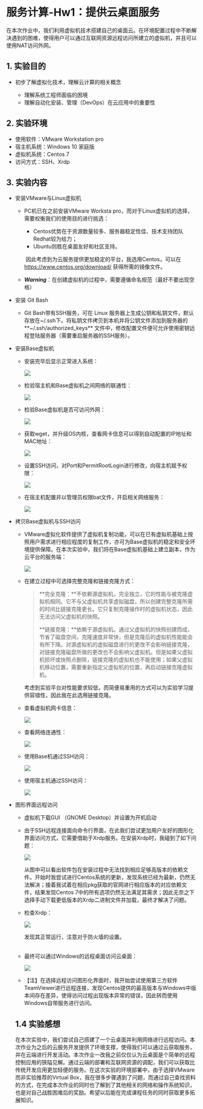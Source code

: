 # 服务计算-Hw1：提供云桌面服务

  在本次作业中，我们利用虚拟机技术搭建自己的桌面云。在环境配置过程中不断解决遇到的困难，使得用户可以通过互联网资源远程访问所建立的虚拟机，并且可以使用NAT访问外网。



## 1. 实验目的

* 初步了解虚拟化技术，理解云计算的相关概念<br>

  * 理解系统工程师面临的困境<br>
  * 理解自动化安装、管理（DevOps）在云应用中的重要性<br>

## 2. 实验环境

* 使用软件：VMware Workstation pro<br>
* 宿主机系统：Windows 10 家庭版<br>
* 虚拟机系统：Centos 7<br>
* 访问方式：SSH、Xrdp<br>

## 3. 实验内容

* 安装VMware与Linux虚拟机<br>

  * PC机已在之前安装VMware Worksta pro，而对于Linux虚拟机的选择，需要权衡我们的使用目的进行挑选：<br>

    * Centos优势在于资源数量较多、服务器稳定性佳、技术支持团队Redhat较为给力；<br>
    * Ubuntu则胜在桌面友好和社区支持。<br>

    ​    因此考虑到为云服务提供更加稳定的平台，我选用Centos，可以在 https://www.centos.org/download/ 获得所需的镜像文件。<br>

  * ***Warning***：在创建虚拟机的过程中，需要遵循命名规范（最好不要出现空格）<br>

* 安装 Git Bash<br>

  * Git Bash带有SSH服务，可在 Linux 服务器上生成公钥和私钥文件，默认存放在~/.ssh下。将私钥文件拷贝到本机并将公钥文件添加到服务器的 **~/.ssh/authorized_keys** 文件中，修改配置文件便可允许使用密钥远程登陆服务器（需要重启服务器的SSH服务）。<br>

* 安装Base虚拟机<br>

  * 安装完毕后显示正常进入系统：<br>

    ![](https://github.com/rye0410/hello-world/blob/master/HWServiceComputing/HWPic/1/1-login.png)<br>

  * 检验宿主机和Base虚拟机之间网络的联通性：<br>

    ![](https://github.com/rye0410/hello-world/blob/master/HWServiceComputing/HWPic/1/2-ping.png)<br>

  * 检验Base虚拟机是否可访问外网：<br>

    ![](https://github.com/rye0410/hello-world/blob/master/HWServiceComputing/HWPic/1/5-netok.png)<br>

  * 获取wget，并升级OS内核，查看网卡信息可以得到自动配置的IP地址和MAC地址：<br>

    ![](https://github.com/rye0410/hello-world/blob/master/HWServiceComputing/HWPic/1/6-wangka.png)<br>

  * 设置SSH访问，对Port和PermitRootLogin进行修改，向宿主机赋予权限：<br>

    ![](https://github.com/rye0410/hello-world/blob/master/HWServiceComputing/HWPic/1/3-scriptchange.png)

  * 在宿主机配置并以管理员权限bat文件，开启相关网络服务：<br>

    ![](https://github.com/rye0410/hello-world/blob/master/HWServiceComputing/HWPic/1/4-servicebat.png)<br>

* 拷贝Base虚拟机与SSH访问<br>

  * VMware虚拟化软件提供了虚拟机复制功能，可以在已有虚拟机基础上按照用户需求进行相应程度的复制工作，亦可为Base虚拟机的稳定和安全环境提供保障。在本次实验中，我们将在Base虚拟机基础上建立副本，作为云平台的服务端：<br>

    ![](https://github.com/rye0410/hello-world/blob/master/HWServiceComputing/HWPic/1/7-copy.png)<br>

  * 在建立过程中可选择完整克隆和链接克隆方式：<br>

    > **完全克隆：**不依赖源虚拟机，完全独立，它的性能与被克隆虚拟机相同。它不与父虚拟机共享虚拟磁盘，所以创建完整克隆所需的时间比链接克隆更长。它只复制克隆操作时的虚拟机状态，因此无法访问父虚拟机的快照。<br>
    >
    > **链接克隆：**依赖于源虚拟机。通过父虚拟机的快照创建而成，节省了磁盘空间，克隆速度非常快，但是克隆后的虚拟机性能能会有所下降。对源虚拟机的虚拟磁盘进行的更改不会影响链接克隆，对链接克隆磁盘所做的更改也不会影响父虚拟机。但是如果父虚拟机损坏或快照点删除，链接克隆的虚拟机也不能使用；如果父虚拟机移动位置，需要重新指定父虚拟机的位置，再启动链接克隆虚拟机。<br>

    ​    考虑到实验平台对性能要求较低，而简便易重用的方式可以为实验学习提供容错性，因此我在此选用链接克隆。<br>

  * 查看虚拟机网卡信息：<br>

    ![](https://github.com/rye0410/hello-world/blob/master/HWServiceComputing/HWPic/1/8-info.png)<br>

  * 查看网络连通性：<br>

    ![](https://github.com/rye0410/hello-world/blob/master/HWServiceComputing/HWPic/1/9-newping.png)<br>

  * 使用Base机通过SSH访问：<br>

    ![](https://github.com/rye0410/hello-world/blob/master/HWServiceComputing/HWPic/1/10-base2clonessh.png)<br>

  * 使用宿主机通过SSH访问：<br>

    ![](https://github.com/rye0410/hello-world/blob/master/HWServiceComputing/HWPic/1/11-host2clonessh.png)<br>

* 图形界面远程访问<br>

  * 虚拟机下载GUI （GNOME Desktop）并设置为开机启动<br>

  * 由于SSH远程连接面向命令行界面，在此我们尝试更加用户友好的图形化界面访问方式，它需要借助于Xrdp服务。在安装Xrdp时，我碰到了如下问题：<br>

    ![](https://github.com/rye0410/hello-world/blob/master/HWServiceComputing/HWPic/1/12-problem.png)<br>

    ​    从图中可以看出软件包在安装过程中无法找到相应足够高版本的依赖文件。开始时我尝试进行Centos系统的更新，发现系统已经为最新，仍然无法解决；接着我试着在相应pkg获取的官网进行相应版本的对应依赖文件，结果发现Centos 7中的所有选项仍然无法满足其需求；因此无奈之下选择手动下载更低版本的Xrdp二进制文件并加载，最终才解决了问题。<br>

  * 检查Xrdp：<br>

    ![](https://github.com/rye0410/hello-world/blob/master/HWServiceComputing/HWPic/1/15-xrdpok.png)<br>

    发现其正常运行，注意对于防火墙的设置。<br><br>

  * 最终可以通过Windows的远程桌面访问云桌面：<br>

    ![](https://github.com/rye0410/hello-world/blob/master/HWServiceComputing/HWPic/1/17-suceess.png)<br>

  * 【注】在选择远程访问图形化界面时，我开始尝试使用第三方软件TeamViewer进行远程连接，发现Centos提供的最高版本与Windows中版本间存在差异，使得访问过程出现版本异常的错误，因此转而使用Windows自带服务进行访问。

  ## 1.4 实验感想

  ​        在本次实验中，我们尝试自己搭建了一个云桌面并利用网络进行远程访问。本次作业为之后的云服务开发提供了环境支撑，使得我们可以通过云获取服务，并在云端进行开发活动。本次作业一改我之前仅仅认为云桌面是个简单的远程控制应用的狭隘见解。通过云端的部署和互联网资源的调配，我们可以获取比传统开发应用更加轻便的服务。在这次实验的环境部署中，由于选择VMware而非实验推荐的Virtual Box，我在很多步骤遇到了问题，而通过自己查找资料的方式，在完成本次作业的同时也了解到了其他相关的网络和操作系统知识，也是对自己战胜困难后的奖励。希望以后能在完成课程任务的同时获取更多拓展知识。

  

  

  

  
